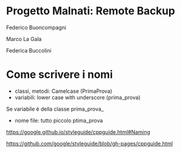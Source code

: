 # Progetto Malnati: Remote Backup

Federico Buoncompagni

Marco La Gala

Federica Buccolini



# Come scrivere i nomi

- classi, metodi: Camelcase (PrimaProva)
- variabili: lower case with underscore (prima_prova)

Se variabile è della classe prima_prova_

- nome file: tutto piccolo ptima_prova

https://google.github.io/styleguide/cppguide.html#Naming

https://github.com/google/styleguide/blob/gh-pages/cppguide.html
